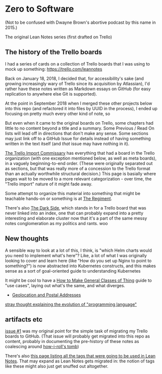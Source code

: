 # Zero to Software

(Not to be confused with Dwayne Brown's abortive podcast by this name in 2015.)

The original Lean Notes series (first drafted on Trello)

## The history of the Trello boards

I had a series of cards on a collection of Trello boards that I was using to mock up something: https://trello.com/leannotes

Back on January 18, 2018, I decided that, for accessibility's sake (and growing increasingly wary of Trello since its acquisition by Atlassian), I'd rather have these notes written as Markdown essays on GitHub (for easy replication to anywhere else Git is supported).

At the point in September 2018 when I merged these other projects below into this repo (and refactored it into files by UUID in the process), I ended up focusing on pretty much every other kind of note, so

But even when it came to the original boards on Trello, some chapters had little to no content beyond a title and a summary. Some Previous / Read On lists will lead off in directions that don't make any sense. Some sections may just link off to a GitHub Issue for details instead of having something written in the text itself (and *that* issue may have nothing in it).

[The Trello Import Commissary](s321e-fq0s8-gra6e-q5p2q-4htff) has everything that had a board in the Trello organization (with one exception mentioned below, as well as meta boards), in a vaguely beginning-to-end order. (These were originally separated out as sections, but that was really more of a concession to the Trello format than an actually worthwhile structural decision.) This page is basially where pages wait to be moved to a more relevant categorization - over time, the "Trello import" nature of it might fade away.

Some attempt to organize this material into something that might be teachable hands-on or something is at [The Regiment](ng0he-et6a1-g9an1-0dxn1-72gwp).

There's also [The Dark Side][], which stands in for a Trello board that was never linked into an index, one that can probably expand into a pretty interesting and elaborate cluster now that it's a part of the same messy notes conglomeration as my politics and rants. woo

[The Dark Side]: cfmcr-80jwh-4b9fg-hgp5p-swrwm

## New thoughts

A sensible way to look at a lot of this, I think, is "which Helm charts would you need to implement what's here"? Like, a lot of what I was originally looking to cover and learn here (like "How do you set up Nginx to point to something?") is now abstracted into Kubernetes constructs, and this makes sense as a sort of goal-oriented guide to understanding Kubernetes

It might be cool to have a [How to Make General Classes of Thing](02cx1-xfvgz-59at3-89vvc-3fv02) guide to "use cases", laying out what's the same, and what diverges.

- [Geolocation and Postal Addresses](trknn-ywykx-w39n2-hkhqf-re38d)

[stray thought explaining the evolution of "programming language"](r4dkh-93j2d-wfa3r-zd3pq-mnrn6)

## artifacts etc

[issue #1](https://github.com/stuartpb/leannotes/issues/1) was my original point for the simple task of migrating my Trello boards to GitHub. (That issue will probably get migrated into this repo as content, probably in documenting the pre-history of these notes as coalescing around [how-i-roll's tomb](qfntb-snnda-gx9ah-w284r-hwz8j))

There's also [this page listing all the tags that were going to be used in Lean Notes][Tag readme]. That may expand as Lean Notes gets migrated in: the notion of tags like these might also just get snuffed out altogether.

[Tag readme]: sv8kb-0me3a-rr98t-c9c83-5j3gv
